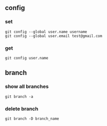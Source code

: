 ## config

### set
```
git config --global user.name username
git config --global user.email test@gmail.com
```

### get
```
git config user.name
```

## branch
### show all branches
```
git branch -a
```

### delete branch
```
git branch -D branch_name
```